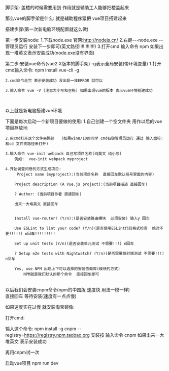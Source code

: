 脚手架:
	盖楼的时候需要用到  作用就是辅助工人能够把楼盖起来



那么vue的脚手架是什么:
	就是辅助程序猿把 vue项目搭建起来


搭建步骤(第一次新电脑环境配置就这么做)

第一步安装node:
	1.下载node.exe  官网:http://nodejs.cn/
	2.右键---node.exe --管理员运行 安装下一步即可(英文路径!!!!!!!!!!!!)
	3.打开cmd  输入命令 npm  如果出现一堆英文表示安装成功(node.exe没有界面)


第二步:安装vue命令(vue2.X版本的脚手架)  -g表示全局安装(带环境变量)
	1.打开cmd输入命令: npm install vue-cli -g 

	2.cmd命令走完 表示安装成功 没出现一堆ERROR 就可以
	
	3.输入命令 vue -V (注意大小写和空格) 如果出现vue的版本 表示vue环境搭建成功


​	

以上就是新电脑搭建vue环境


下面是每次启动一个新项目要做的使用:
	1.自己创建一个空文件夹 用作以后的vue项目存放地
	
	2.用cmd打开这个文件夹路径   (如果win8/10的同学 cmd右键管理员运行 通过 输入盘符:  和cd 文件夹路径来打开)
	
	3.输入命令 vue-init webpack 自己写项目名称(纯英文 纯小写)
		例如:  vue-init webpack myproject
	
	4.开始调查问卷的方式生成项目:
		 Project name (myproject):(当前项目名称  直接回车默认括号里面的内容)
	
		Project description (A Vue.js project):(当前项目描述 直接回车)
	
		? Author: (当前项目作者 直接回车)
	
		出来一大堆英文 直接回车


		Install vue-router? (Y/n):(是否安装路由模块  必须安装) 输入y 回车
	
		Use ESLint to lint your code? (Y/n)(是否使用ESLint代码格式检查  绝对不要!!!!!) n回车!!!!!!!!!
	
		Set up unit tests (Y/n)(是否安装单元测试 不需要!!!) n回车
	
		? Setup e2e tests with Nightwatch? (Y/n)(是否需要端对端测试 不需要!!!) n回车
	
		Yes, use NPM 出现上下可以选择的安装依赖库(模块的方式)
			NPM就是我们默认的那个命令  直接回车即可


​		
​		以后我们会安装cnpm命令(npm的中国版  速度快 用法一模一样)
​	
		直接回车 等待安装(速度有一点点慢)




如果速度实在过慢  就安装淘宝镜像:

打开cmd:

输入这个命令: npm install -g cnpm --registry=https://registry.npm.taobao.org
安装按  输入命令  cnpm  如果出来一大堆英文 表示安装成功

再用cnpm试一次

启动vue项目 npm run dev